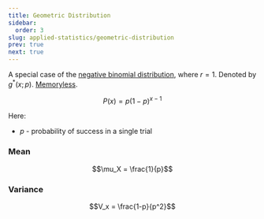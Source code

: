 ```yaml
---
title: Geometric Distribution
sidebar:
  order: 3
slug: applied-statistics/geometric-distribution
prev: true
next: true
---
```


A special case of the [negative binomial distribution](/applied-statistics/pascal-distribution/), where $r=1$. Denoted by $g^*(x;p)$. [Memoryless](/applied-statistics/introduction/#memorylessness).

```math
P(x) = p(1-p)^{x-1}
```

Here:
- $p$ - probability of success in a single trial

### Mean

```math
\mu_X = \frac{1}{p}
```

### Variance

```math
V_x = \frac{1-p}{p^2}
```
